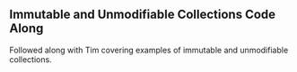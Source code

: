 ## Immutable and Unmodifiable Collections Code Along

Followed along with Tim covering examples of immutable and unmodifiable collections.